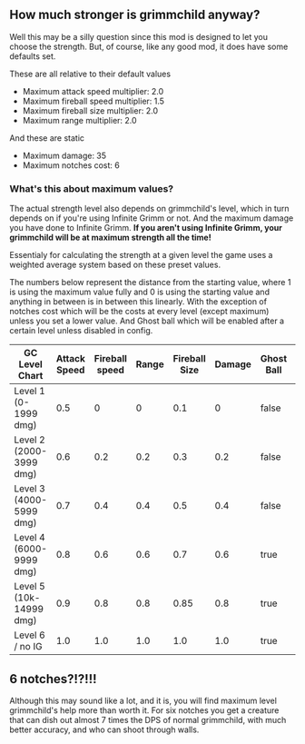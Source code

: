 ## How much stronger is grimmchild anyway?

Well this may be a silly question since this mod is designed to let you choose the strength. But, of course, like any good mod, it does have
some defaults set.

These are all relative to their default values
* Maximum attack speed multiplier: 2.0
* Maximum fireball speed multiplier: 1.5
* Maximum fireball size multiplier: 2.0
* Maximum range multiplier: 2.0

And these are static
* Maximum damage: 35
* Maximum notches cost: 6


### What's this about maximum values?

The actual strength level also depends on grimmchild's level, which in turn depends on if you're using Infinite Grimm or not. And the maximum damage you have done to Infinite Grimm. **If you aren't using Infinite Grimm, your grimmchild will be at maximum strength all the time!**

Essentialy for calculating the strength at a given level the game uses a weighted average system based on these preset values.

The numbers below represent the distance from the starting value, where 1 is using the maximum value fully and 0 is using the starting value and anything in between is in between this linearly. With the exception of notches cost which will be the costs at every level (except maximum) unless you set a lower value. And Ghost ball which will be enabled after a certain level unless disabled in config.

| GC Level Chart          | Attack Speed | Fireball speed | Range | Fireball Size | Damage | Ghost Ball | Notches Used |
|-------------------------|--------------|----------------|-------|---------------|--------|------------|--------------|
| Level 1 (0-1999 dmg)    | 0.5          | 0              | 0     | 0.1           | 0      | false      | 3            |
| Level 2 (2000-3999 dmg) | 0.6          | 0.2            | 0.2   | 0.3           | 0.2    | false      | 4            |
| Level 3 (4000-5999 dmg) | 0.7          | 0.4            | 0.4   | 0.5           | 0.4    | false      | 5            |
| Level 4 (6000-9999 dmg) | 0.8          | 0.6            | 0.6   | 0.7           | 0.6    | true       | 6            |
| Level 5 (10k-14999 dmg) | 0.9          | 0.8            | 0.8   | 0.85          | 0.8    | true       | 6            |
| Level 6 / no IG         | 1.0          | 1.0            | 1.0   | 1.0           | 1.0    | true       | 6            |

## 6 notches?!?!!!

Although this may sound like a lot, and it is, you will find maximum level grimmchild's help more than worth it. For six notches you get a creature that can dish out almost 7 times the DPS of normal grimmchild, with much better accuracy, and who can shoot through walls.
